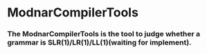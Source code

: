 # ModnarCompilerTools

### The ModnarCompilerTools is the tool to judge whether a grammar is SLR(1)/LR(1)/LL(1)(waiting for implement).
